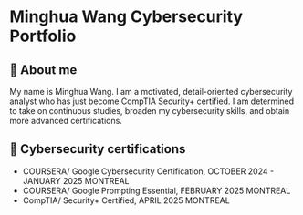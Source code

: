 # Minghua Wang Cybersecurity Portfolio


## :speech_balloon: About me
My name is Minghua Wang. 
I am a motivated, detail-oriented cybersecurity analyst who has just become CompTIA Security+ certified. 
I am determined to take on continuous studies, broaden my cybersecurity skills, and obtain more advanced certifications.

## :speech_balloon: Cybersecurity certifications
* COURSERA/ Google Cybersecurity Certification, 
OCTOBER 2024 - JANUARY 2025 MONTREAL
* COURSERA/ Google Prompting Essential,
FEBRUARY 2025 MONTREAL
* CompTIA/ Security+ Certified,
APRIL 2025 MONTREAL
